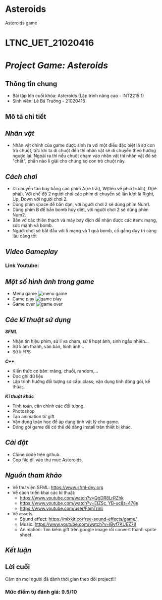 # Asteroids
Asteroids game

# LTNC_UET_21020416

# _Project Game: Asteroids_

## Thông tin chung
- Bài tập lớn cuối khóa: Asteroids (Lập trình nâng cao - INT2215 1)
- Sinh viên: Lê Bá Trường - 21020416



## Mô tả chi tiết
## _Nhân vật_
- Nhân vật chính của game được sinh ra với một điều đặc biệt là sợ con trỏ chuột, tức khi ta di chuột đến thì nhân vật sẽ di chuyển theo hướng ngược lại. Ngoài ra thì nếu chuột chạm vào nhân vật thì nhân vật đó sẽ "chết", phần nào lí giải cho chứng sợ con trỏ chuột này.



## _Cách chơi_
- Di chuyển tàu bay bằng các phím A(rẽ trái), W(tiến về phía trước), D(rẽ phải). Với chế độ 2 người chơi các phím di chuyển sẽ lần lượt là Right, Up, Down với người chơi 2.
- Dùng phím space để bắn đạn, với người chơi 2 sẽ dùng phím Num1.
- Dùng phím B để bắn bomb hủy diệt, với người chơi 2 sẽ dùng phím Num2.
- Bắn vỡ các thiên thạch và máy bay địch để nhận được các item: mạng, sức mạnh và bomb.
- Người chơi sẽ bắt đầu với 5 mạng và 1 quả bomb, cố gắng duy trì càng lâu càng tốt


## _Video Gameplay_

### Link Youtube: 



## _Một số hình ảnh trong game_
- Menu game
![menu game](https://user-images.githubusercontent.com/88938938/169112337-65273a98-9999-4c3c-a14a-11c99a8fa1ca.png)
- Game play
![game play](https://user-images.githubusercontent.com/88938938/169111750-e669e514-1c5c-41a6-bc9b-a5df2f577018.png)
- Game over
![game over](https://user-images.githubusercontent.com/88938938/169112262-7e2da86a-b565-42f8-944d-4303d38c9d36.png)


## _Các kĩ thuật sử dụng_

_**SFML**_
- Nhận tín hiệu phím, sử lí va chạm, sử lí hoạt ảnh, sinh ngẫu nhiên...
- Sử lí âm thanh, văn bản, hình ảnh...
- Sử lí FPS

_**C++**_
- Kiến thức cơ bản: mảng, chuỗi, random,...
- Đọc ghi dữ liệu 
- Lập trình hướng đối tượng sơ cấp: class; vận dụng tính đóng gói, kế thừa;...

_**Kĩ thuật khác**_
- Tính toán, căn chỉnh các đối tượng.
- Photoshop
- Tạo animation từ gift
- Vận dụng toán học để áp dụng tính vật lý cho game.
- Đóng gói game để có thể dễ dàng install trên thiết bị khác.



## _Cài đặt_
- Clone code trên github.
- Cop file dll vào thư mục Asteroids.


## _Nguồn tham khảo_
- Về thư viện SFML: https://www.sfml-dev.org
- Về cách triển khai các kĩ thuật:
    - https://www.youtube.com/watch?v=QgDR8LrRZhk
    - https://www.youtube.com/watch?v=EIZSc_YB-uc&t=478s
    - https://www.youtube.com/user/FamTrinli
- Về assets
    - Sound effect: https://mixkit.co/free-sound-effects/game/
    - Music: https://www.youtube.com/watch?v=IBvf7KUEZ78
    - Animation: Tìm kiếm gift trên google image rồi convert thành sprite sheet.

## _Kết luận_


## Lời cuối
  Cảm ơn mọi người đã dành thời gian theo dõi project!!!
  
  
  
 ### Mức điểm tự đánh giá: 9.5/10
